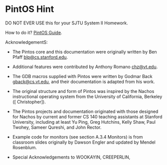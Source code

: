 PintOS Hint
==============

DO NOT EVER USE this for your SJTU System II Homework.

How to do it? [PintOS Guide][pintos].

[pintos]: http://web.stanford.edu/class/cs140/projects/pintos/pintos.html

AcknowledgementS:

 - The Pintos core and this documentation were originally written by Ben Pfaff blp@cs.stanford.edu.

 - Additional features were contributed by Anthony Romano chz@vt.edu.

 - The GDB macros supplied with Pintos were written by Godmar Back gback@cs.vt.edu, and their documentation is adapted from his work.

 - The original structure and form of Pintos was inspired by the Nachos instructional operating system from the University of California, Berkeley ([ Christopher]).

 - The Pintos projects and documentation originated with those designed for Nachos by current and former CS 140 teaching assistants at Stanford University, including at least Yu Ping, Greg Hutchins, Kelly Shaw, Paul Twohey, Sameer Qureshi, and John Rector.

 - Example code for monitors (see section A.3.4 Monitors) is from classroom slides originally by Dawson Engler and updated by Mendel Rosenblum.
  
 - Special Acknowledgements to WOOKAYIN, CREEPERLIN, 
